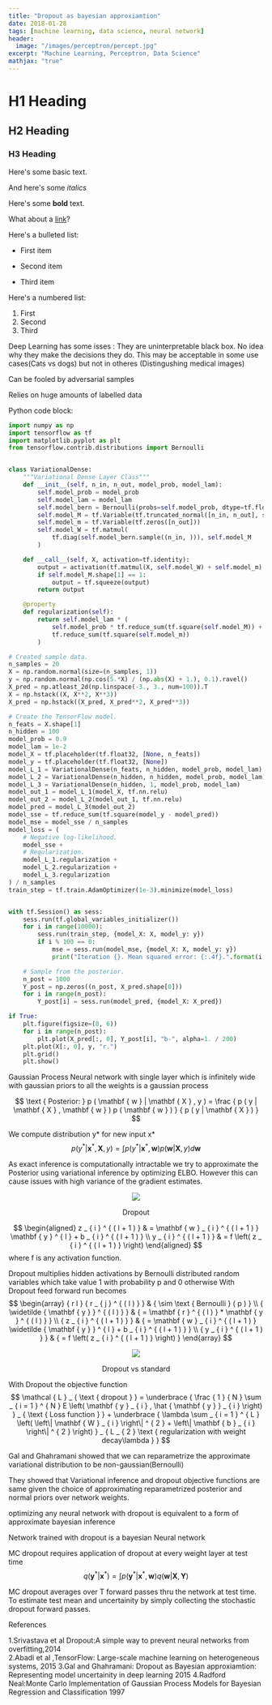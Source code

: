 ```yaml
---
title: "Dropout as bayesian approxiamtion"
date: 2018-01-28
tags: [machine learning, data science, neural network]
header:
  image: "/images/perceptron/percept.jpg"
excerpt: "Machine Learning, Perceptron, Data Science"
mathjax: "true"
---
```


# H1 Heading

## H2 Heading

### H3 Heading

Here's some basic text.

And here's some *italics*

Here's some **bold** text.

What about a [link](https://github.com/dataoptimal)?

Here's a bulleted list:
* First item
+ Second item
- Third item

Here's a numbered list:
1. First
2. Second
3. Third

Deep Learning has some isses : They are uninterpretable black box. No idea why they make the decisions they do. This may be acceptable in some use cases(Cats vs dogs) but not in otheres (Distingushing medical images)

Can be fooled by adversarial samples

Relies on huge amounts of labelled data





Python code block:
```python
import numpy as np
import tensorflow as tf
import matplotlib.pyplot as plt
from tensorflow.contrib.distributions import Bernoulli


class VariationalDense:
    """Variational Dense Layer Class"""
    def __init__(self, n_in, n_out, model_prob, model_lam):
        self.model_prob = model_prob
        self.model_lam = model_lam
        self.model_bern = Bernoulli(probs=self.model_prob, dtype=tf.float32)
        self.model_M = tf.Variable(tf.truncated_normal([n_in, n_out], stddev=0.01))
        self.model_m = tf.Variable(tf.zeros([n_out]))
        self.model_W = tf.matmul(
            tf.diag(self.model_bern.sample((n_in, ))), self.model_M
        )

    def __call__(self, X, activation=tf.identity):
        output = activation(tf.matmul(X, self.model_W) + self.model_m)
        if self.model_M.shape[1] == 1:
            output = tf.squeeze(output)
        return output

    @property
    def regularization(self):
        return self.model_lam * (
            self.model_prob * tf.reduce_sum(tf.square(self.model_M)) +
            tf.reduce_sum(tf.square(self.model_m))
        )

# Created sample data.
n_samples = 20
X = np.random.normal(size=(n_samples, 1))
y = np.random.normal(np.cos(5.*X) / (np.abs(X) + 1.), 0.1).ravel()
X_pred = np.atleast_2d(np.linspace(-3., 3., num=100)).T
X = np.hstack((X, X**2, X**3))
X_pred = np.hstack((X_pred, X_pred**2, X_pred**3))

# Create the TensorFlow model.
n_feats = X.shape[1]
n_hidden = 100
model_prob = 0.9
model_lam = 1e-2
model_X = tf.placeholder(tf.float32, [None, n_feats])
model_y = tf.placeholder(tf.float32, [None])
model_L_1 = VariationalDense(n_feats, n_hidden, model_prob, model_lam)
model_L_2 = VariationalDense(n_hidden, n_hidden, model_prob, model_lam)
model_L_3 = VariationalDense(n_hidden, 1, model_prob, model_lam)
model_out_1 = model_L_1(model_X, tf.nn.relu)
model_out_2 = model_L_2(model_out_1, tf.nn.relu)
model_pred = model_L_3(model_out_2)
model_sse = tf.reduce_sum(tf.square(model_y - model_pred))
model_mse = model_sse / n_samples
model_loss = (
    # Negative log-likelihood.
    model_sse +
    # Regularization.
    model_L_1.regularization +
    model_L_2.regularization +
    model_L_3.regularization
) / n_samples
train_step = tf.train.AdamOptimizer(1e-3).minimize(model_loss)


with tf.Session() as sess:
    sess.run(tf.global_variables_initializer())
    for i in range(10000):
        sess.run(train_step, {model_X: X, model_y: y})
        if i % 100 == 0:
            mse = sess.run(model_mse, {model_X: X, model_y: y})
            print("Iteration {}. Mean squared error: {:.4f}.".format(i, mse))

    # Sample from the posterior.
    n_post = 1000
    Y_post = np.zeros((n_post, X_pred.shape[0]))
    for i in range(n_post):
        Y_post[i] = sess.run(model_pred, {model_X: X_pred})

if True:
    plt.figure(figsize=(8, 6))
    for i in range(n_post):
        plt.plot(X_pred[:, 0], Y_post[i], "b-", alpha=1. / 200)
    plt.plot(X[:, 0], y, "r.")
    plt.grid()
    plt.show()
```

Gaussian Process
Neural network with single layer which is infinitely wide with gaussian priors to all the weights is a gaussian process





$$
\text { Posterior: } p ( \mathbf { w } | \mathbf { X } , y ) = \frac { p ( y | \mathbf { X } , \mathbf { w } ) p ( \mathbf { w } ) } { p ( y | \mathbf { X } ) }
$$

We compute  distribution y* for new input x*
$$
p \left( y ^ { * } | \mathbf { x } ^ { * } , \mathbf { X } , y \right) = \int p \left( y ^ { * } | \mathbf { x } ^ { * } , \mathbf { w } \right) p ( \mathbf { w } | \mathbf { X } , y ) d \mathbf { w }
$$

As exact inference is computationally intractable we try to  approximate the Posterior using variational inference by optimizing ELBO. However this can cause issues with high variance of the gradient estimates.


<p align="center">
<img src="https://imgur.com/JUKu4xj.jpg">

</p>

<center>
Dropout
</center>




$$
\begin{aligned} z _ { i } ^ { ( l + 1 ) } & = \mathbf { w } _ { i } ^ { ( l + 1 ) } \mathbf { y } ^ { l } + b _ { i } ^ { ( l + 1 ) } \\ y _ { i } ^ { ( l + 1 ) } & = f \left( z _ { i } ^ { ( l + 1 ) } \right) \end{aligned}
$$
where f is any activation function.

Dropout multiplies hidden activations by Bernoulli distributed random variables which take value 1 with probability p and 0 otherwise
With Dropout feed forward run becomes
$$
\begin{array} { r l } { r _ { j } ^ { ( l ) } } & { \sim \text { Bernoulli } ( p ) } \\ { \widetilde { \mathbf { y } } ^ { ( l ) } } & { = \mathbf { r } ^ { ( l ) } * \mathbf { y } ^ { ( l ) } } \\ { z _ { i } ^ { ( l + 1 ) } } & { = \mathbf { w } _ { i } ^ { ( l + 1 ) } \widetilde { \mathbf { y } } ^ { l } + b _ { i } ^ { ( l + 1 ) } } \\ { y _ { i } ^ { ( l + 1 ) } } & { = f \left( z _ { i } ^ { ( l + 1 ) } \right) } \end{array} $$


<p align="center">
<img src="https://imgur.com/cs2vfO8.jpg">

</p>

<center>
Dropout vs standard
</center>

With Dropout the objective function
$$
\mathcal { L } _ { \text { dropout } } = \underbrace { \frac { 1 } { N } \sum _ { i = 1 } ^ { N } E \left( \mathbf { y } _ { i } , \hat { \mathbf { y } } _ { i } \right) } _ { \text { Loss function } } + \underbrace { \lambda \sum _ { i = 1 } ^ { L } \left( \left\| \mathbf { W } _ { i } \right\| ^ { 2 } + \left\| \mathbf { b } _ { i } \right\| ^ { 2 } \right) } _ { L _ { 2 } \text { regularization with weight decay\lambda } }
$$

Gal and Ghahramani showed that we can reparametrize  the approximate variational distribution to be non-gaussian(Bernoulli)

They showed that Variational inference and dropout objective functions are same given the choice of approximating reparametrized posterior and normal priors over network weights.

optimizing any neural network with dropout is equivalent to a form of approximate bayesian inference

Network trained with dropout is a bayesian Neural network

MC dropout requires application of dropout at every weight layer at test time
$$q \left( \mathbf { y } ^ { * } | \mathbf { x } ^ { * } \right) = \int p \left( \mathbf { y } ^ { * } | \mathbf { x } ^ { * } , \mathbf { w } \right) q ( \mathbf { w } | \mathbf { X } , \mathbf { Y } )$$

MC dropout averages over T forward passes  thru the network at test time. To estimate test mean and uncertainity by simply collecting the stochastic dropout forward passes.


References


1.Srivastava et al  Dropout:A simple way to prevent neural networks from overfitting,2014  
2.Abadi et al ,TensorFlow: Large-scale machine learning on heterogeneous systems, 2015
3.Gal and Ghahramani: Dropout as Bayesian approxiamtion: Representing model uncertainity in deep learning 2015
4.Radford Neal:Monte Carlo Implementation of Gaussian Process Models for Bayesian Regression and Classification 1997
